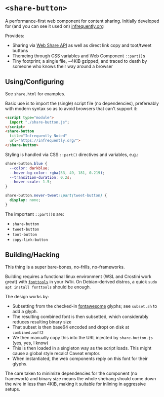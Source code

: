 # `<share-button>`

A performance-first web component for content sharing. Initially developed for (and you can see it used on) [infrequently.org](https://infrequently.org/)

Provides:

  - Sharing via [Web Share API](https://web.dev/web-share/) as well as direct link copy and toot/tweet buttons
  - Themeing through CSS variables and Web Component `::part()`s
  - Tiny footprint; a single file, ~4KiB gzipped, and traced to death by someone who knows their way around a browser

## Using/Configuring

See `share.html` for examples.

Basic use is to import the (single) script file (no dependencies), prefereably with modern syntax so as to avoid browsers that can't support it:

```html
<script type="module">
  import "./share-button.js";
</script>
<share-button
  title="Infrequently Noted"
  url="https://infrequently.org/">
</share-button>
```

Styling is handled via CSS `::part()` directives and variables, e.g.:

```css
share-button.blue {
  --color: darkblue;
  --hover-bg-color: rgba(53, 49, 181, 0.219);
  --transition-duration: 0.2s;
  --hover-scale: 1.5;
}

share-button.never-tweet::part(tweet-button) {
  display: none;
}
```

The important `::part()`s are:

  - `share-button`
  - `tweet-button`
  - `toot-button`
  - `copy-link-button`

## Building/Hacking

This thing is a super bare-bones, no-frills, no-frameworks.

Building requires a functional linux environment (WSL and Crostini work great) with [`fonttools`](https://github.com/fonttools/fonttools) in your `PATH`. On Debian-derived distros, a quick `sudo apt install fonttools` should be enough.

The design works by:

  - Subsetting from the checked-in [fontawesome](https://fontawesome.com/) glyphs; see `subset.sh` to add a glyph.
  - The resulting combined font is then subsetted, which considerably reduces resulting binary size
  - That subset is then base64 encoded and dropt on disk at `combined.woff2`
  - We then manually copy this into the URL injected by `share-button.js` (yes, yes, I know)
  - This is then loaded in a singleton way as the script loads. This might cause a global style recalc! Caveat emptor.
  - When instantiated, the web components reply on this font for their glyphs.

The care taken to minimize dependencies for the component (no framework) and binary size means the whole shebang should come down the wire in less than 4KiB, making it suitable for inlining in aggressive setups.